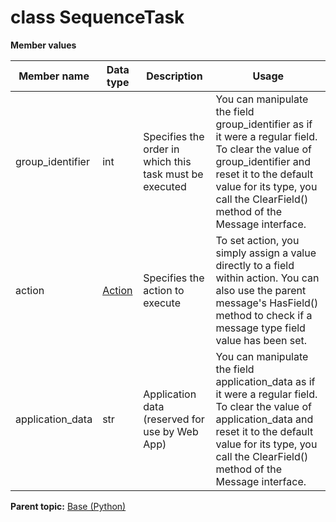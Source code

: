 # class SequenceTask

 **Member values** 

|Member name|Data type|Description|Usage|
|-----------|---------|-----------|-----|
|group\_identifier|int|Specifies the order in which this task must be executed|You can manipulate the field group\_identifier as if it were a regular field. To clear the value of group\_identifier and reset it to the default value for its type, you call the ClearField\(\) method of the Message interface.|
|action| [Action](Action.md#)|Specifies the action to execute|To set action, you simply assign a value directly to a field within action. You can also use the parent message's HasField\(\) method to check if a message type field value has been set.|
|application\_data|str|Application data \(reserved for use by Web App\)|You can manipulate the field application\_data as if it were a regular field. To clear the value of application\_data and reset it to the default value for its type, you call the ClearField\(\) method of the Message interface.|

**Parent topic:** [Base \(Python\)](../../summary_pages/Base.md)

